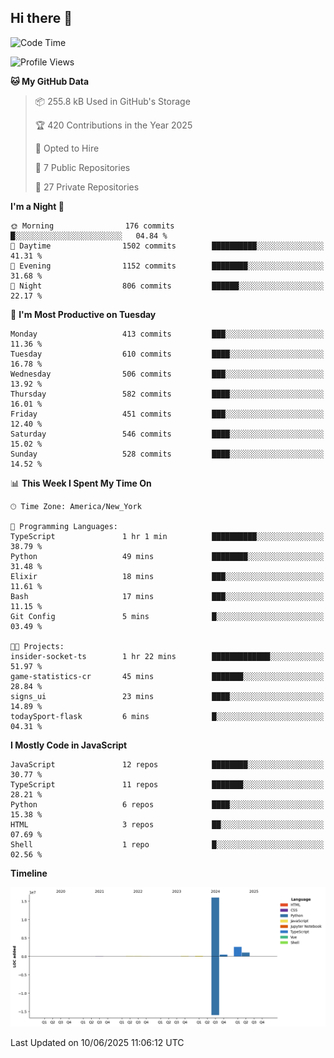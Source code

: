 ## Hi there 👋

<!--START_SECTION:waka-->
![Code Time](http://img.shields.io/badge/Code%20Time-335%20hrs%2039%20mins-blue)

![Profile Views](http://img.shields.io/badge/Profile%20Views-5-blue)

**🐱 My GitHub Data** 

> 📦 255.8 kB Used in GitHub's Storage 
 > 
> 🏆 420 Contributions in the Year 2025
 > 
> 💼 Opted to Hire
 > 
> 📜 7 Public Repositories 
 > 
> 🔑 27 Private Repositories 
 > 
**I'm a Night 🦉** 

```text
🌞 Morning                176 commits         █░░░░░░░░░░░░░░░░░░░░░░░░   04.84 % 
🌆 Daytime                1502 commits        ██████████░░░░░░░░░░░░░░░   41.31 % 
🌃 Evening                1152 commits        ████████░░░░░░░░░░░░░░░░░   31.68 % 
🌙 Night                  806 commits         ██████░░░░░░░░░░░░░░░░░░░   22.17 % 
```
📅 **I'm Most Productive on Tuesday** 

```text
Monday                   413 commits         ███░░░░░░░░░░░░░░░░░░░░░░   11.36 % 
Tuesday                  610 commits         ████░░░░░░░░░░░░░░░░░░░░░   16.78 % 
Wednesday                506 commits         ███░░░░░░░░░░░░░░░░░░░░░░   13.92 % 
Thursday                 582 commits         ████░░░░░░░░░░░░░░░░░░░░░   16.01 % 
Friday                   451 commits         ███░░░░░░░░░░░░░░░░░░░░░░   12.40 % 
Saturday                 546 commits         ████░░░░░░░░░░░░░░░░░░░░░   15.02 % 
Sunday                   528 commits         ████░░░░░░░░░░░░░░░░░░░░░   14.52 % 
```


📊 **This Week I Spent My Time On** 

```text
🕑︎ Time Zone: America/New_York

💬 Programming Languages: 
TypeScript               1 hr 1 min          ██████████░░░░░░░░░░░░░░░   38.79 % 
Python                   49 mins             ████████░░░░░░░░░░░░░░░░░   31.48 % 
Elixir                   18 mins             ███░░░░░░░░░░░░░░░░░░░░░░   11.61 % 
Bash                     17 mins             ███░░░░░░░░░░░░░░░░░░░░░░   11.15 % 
Git Config               5 mins              █░░░░░░░░░░░░░░░░░░░░░░░░   03.49 % 

🐱‍💻 Projects: 
insider-socket-ts        1 hr 22 mins        █████████████░░░░░░░░░░░░   51.97 % 
game-statistics-cr       45 mins             ███████░░░░░░░░░░░░░░░░░░   28.84 % 
signs_ui                 23 mins             ████░░░░░░░░░░░░░░░░░░░░░   14.89 % 
todaySport-flask         6 mins              █░░░░░░░░░░░░░░░░░░░░░░░░   04.31 % 
```

**I Mostly Code in JavaScript** 

```text
JavaScript               12 repos            ████████░░░░░░░░░░░░░░░░░   30.77 % 
TypeScript               11 repos            ███████░░░░░░░░░░░░░░░░░░   28.21 % 
Python                   6 repos             ████░░░░░░░░░░░░░░░░░░░░░   15.38 % 
HTML                     3 repos             ██░░░░░░░░░░░░░░░░░░░░░░░   07.69 % 
Shell                    1 repo              █░░░░░░░░░░░░░░░░░░░░░░░░   02.56 % 
```



**Timeline**

![Lines of Code chart](https://raw.githubusercontent.com/dikshithvishnu/dikshithvishnu/main/assets/bar_graph.png)


 Last Updated on 10/06/2025 11:06:12 UTC
<!--END_SECTION:waka-->
